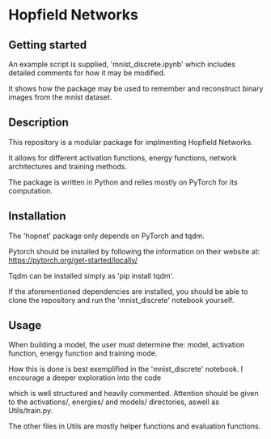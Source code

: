 # Hopfield Networks

## Getting started

An example script is supplied, 'mnist_discrete.ipynb' which includes detailed comments for how it may be modified.

It shows how the package may be used to remember and reconstruct binary images from the mnist dataset.

## Description
This repository is a modular package for implmenting Hopfield Networks.

It allows for different activation functions, energy functions, network architectures and training methods.

The package is written in Python and relies mostly on PyTorch for its computation.

## Installation
The 'hopnet' package only depends on PyTorch and tqdm. 

Pytorch should be installed by following the information on their website at: https://pytorch.org/get-started/locally/

Tqdm can be installed simply as 'pip install tqdm'.

If the aforementioned dependencies are installed, you should be able to clone the repository and run the 'mnist_discrete' notebook yourself.


## Usage
When building a model, the user must determine the: model, activation function, energy function and training mode.

How this is done is best exemplified in the 'mnist_discrete' notebook. I encourage a deeper exploration into the code

which is well structured and heavily commented. Attention should be given to the activations/, energies/ and models/ directories, aswell as Utils/train.py.

The other files in Utils are mostly helper functions and evaluation functions.